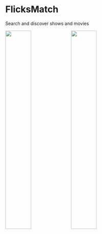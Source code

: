 # FlicksMatch
Search and discover shows and movies

<img src="https://github.com/eva9leo/FlicksMatch/blob/master/assets/IMG_2101.PNG" width="40%">
<img src="https://github.com/eva9leo/FlicksMatch/blob/master/assets/IMG_2102.PNG" width="40%">
